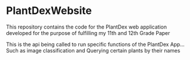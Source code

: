 # PlantDexWebsite
This repository contains the code for the PlantDex web application developed for the purpose of fulfilling my 11th and 12th Grade Paper

This is the api being called to run specific functions of the PlantDex App... Such as image classification and Querying certain plants by their names
